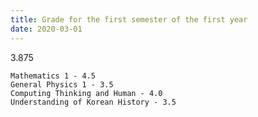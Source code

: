 ```yaml
---
title: Grade for the first semester of the first year
date: 2020-03-01
---
```


3.875

<!--more-->
```
Mathematics 1 - 4.5
General Physics 1 - 3.5
Computing Thinking and Human - 4.0
Understanding of Korean History - 3.5
```
